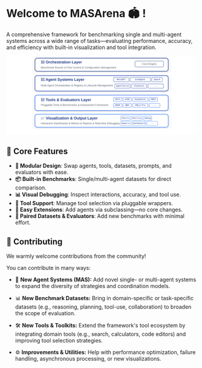 # Welcome to MASArena 🏟️ !

A comprehensive framework for benchmarking single and multi-agent systems across a wide range of tasks—evaluating performance, accuracy, and efficiency with built-in visualization and tool integration.

![MASArena](images/intro.svg)

## 🌟 Core Features

* **🧱 Modular Design**: Swap agents, tools, datasets, prompts, and evaluators with ease.
* **📦 Built-in Benchmarks**: Single/multi-agent datasets for direct comparison.
* **📊 Visual Debugging**: Inspect interactions, accuracy, and tool use.
* **🔧 Tool Support**:  Manage tool selection via pluggable wrappers.
* **🧩 Easy Extensions**: Add agents via subclassing—no core changes.
* **📂 Paired Datasets & Evaluators**: Add new benchmarks with minimal effort.

## 🙌 Contributing

We warmly welcome contributions from the community!

You can contribute in many ways:

* 🧠 **New Agent Systems (MAS):**
  Add novel single- or multi-agent systems to expand the diversity of strategies and coordination models.

* 📊 **New Benchmark Datasets:**
  Bring in domain-specific or task-specific datasets (e.g., reasoning, planning, tool-use, collaboration) to broaden the scope of evaluation.

* 🛠 **New Tools & Toolkits:**
  Extend the framework's tool ecosystem by integrating domain tools (e.g., search, calculators, code editors) and improving tool selection strategies.

* ⚙️ **Improvements & Utilities:**
  Help with performance optimization, failure handling, asynchronous processing, or new visualizations.

